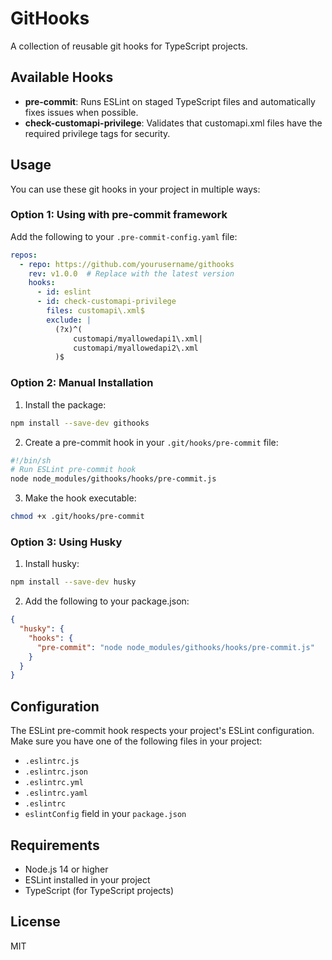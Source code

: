 # GitHooks

A collection of reusable git hooks for TypeScript projects.

## Available Hooks

- **pre-commit**: Runs ESLint on staged TypeScript files and automatically fixes issues when possible.
- **check-customapi-privilege**: Validates that customapi.xml files have the required privilege tags for security.

## Usage

You can use these git hooks in your project in multiple ways:

### Option 1: Using with pre-commit framework

Add the following to your `.pre-commit-config.yaml` file:

```yaml
repos:
  - repo: https://github.com/yourusername/githooks
    rev: v1.0.0  # Replace with the latest version
    hooks:
      - id: eslint
      - id: check-customapi-privilege
        files: customapi\.xml$
        exclude: |
          (?x)^(
              customapi/myallowedapi1\.xml|
              customapi/myallowedapi2\.xml
          )$
```

### Option 2: Manual Installation

1. Install the package:

```bash
npm install --save-dev githooks
```

2. Create a pre-commit hook in your `.git/hooks/pre-commit` file:

```bash
#!/bin/sh
# Run ESLint pre-commit hook
node node_modules/githooks/hooks/pre-commit.js
```

3. Make the hook executable:

```bash
chmod +x .git/hooks/pre-commit
```

### Option 3: Using Husky

1. Install husky:

```bash
npm install --save-dev husky
```

2. Add the following to your package.json:

```json
{
  "husky": {
    "hooks": {
      "pre-commit": "node node_modules/githooks/hooks/pre-commit.js"
    }
  }
}
```

## Configuration

The ESLint pre-commit hook respects your project's ESLint configuration. Make sure you have one of the following files in your project:

- `.eslintrc.js`
- `.eslintrc.json`
- `.eslintrc.yml`
- `.eslintrc.yaml`
- `.eslintrc`
- `eslintConfig` field in your `package.json`

## Requirements

- Node.js 14 or higher
- ESLint installed in your project
- TypeScript (for TypeScript projects)

## License

MIT
